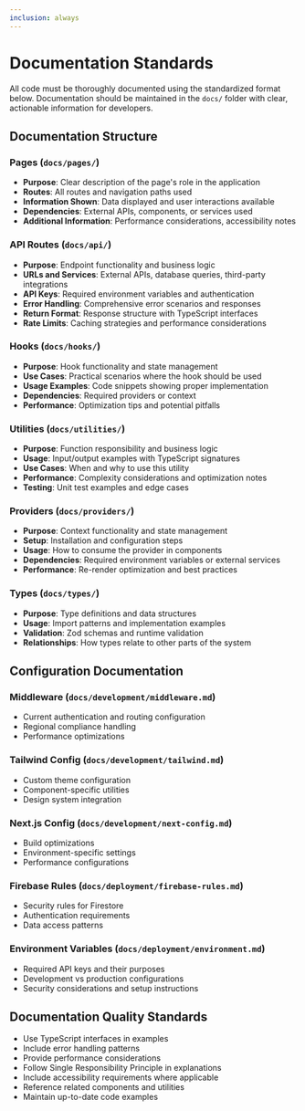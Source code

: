 ```yaml
---
inclusion: always
---
```


# Documentation Standards

All code must be thoroughly documented using the standardized format below. Documentation should be maintained in the `docs/` folder with clear, actionable information for developers.

## Documentation Structure

### Pages (`docs/pages/`)
- **Purpose**: Clear description of the page's role in the application
- **Routes**: All routes and navigation paths used
- **Information Shown**: Data displayed and user interactions available
- **Dependencies**: External APIs, components, or services used
- **Additional Information**: Performance considerations, accessibility notes

### API Routes (`docs/api/`)
- **Purpose**: Endpoint functionality and business logic
- **URLs and Services**: External APIs, database queries, third-party integrations
- **API Keys**: Required environment variables and authentication
- **Error Handling**: Comprehensive error scenarios and responses
- **Return Format**: Response structure with TypeScript interfaces
- **Rate Limits**: Caching strategies and performance considerations

### Hooks (`docs/hooks/`)
- **Purpose**: Hook functionality and state management
- **Use Cases**: Practical scenarios where the hook should be used
- **Usage Examples**: Code snippets showing proper implementation
- **Dependencies**: Required providers or context
- **Performance**: Optimization tips and potential pitfalls

### Utilities (`docs/utilities/`)
- **Purpose**: Function responsibility and business logic
- **Usage**: Input/output examples with TypeScript signatures
- **Use Cases**: When and why to use this utility
- **Performance**: Complexity considerations and optimization notes
- **Testing**: Unit test examples and edge cases

### Providers (`docs/providers/`)
- **Purpose**: Context functionality and state management
- **Setup**: Installation and configuration steps
- **Usage**: How to consume the provider in components
- **Dependencies**: Required environment variables or external services
- **Performance**: Re-render optimization and best practices

### Types (`docs/types/`)
- **Purpose**: Type definitions and data structures
- **Usage**: Import patterns and implementation examples
- **Validation**: Zod schemas and runtime validation
- **Relationships**: How types relate to other parts of the system

## Configuration Documentation

### Middleware (`docs/development/middleware.md`)
- Current authentication and routing configuration
- Regional compliance handling
- Performance optimizations

### Tailwind Config (`docs/development/tailwind.md`)
- Custom theme configuration
- Component-specific utilities
- Design system integration

### Next.js Config (`docs/development/next-config.md`)
- Build optimizations
- Environment-specific settings
- Performance configurations

### Firebase Rules (`docs/deployment/firebase-rules.md`)
- Security rules for Firestore
- Authentication requirements
- Data access patterns

### Environment Variables (`docs/deployment/environment.md`)
- Required API keys and their purposes
- Development vs production configurations
- Security considerations and setup instructions

## Documentation Quality Standards

- Use TypeScript interfaces in examples
- Include error handling patterns
- Provide performance considerations
- Follow Single Responsibility Principle in explanations
- Include accessibility requirements where applicable
- Reference related components and utilities
- Maintain up-to-date code examples

